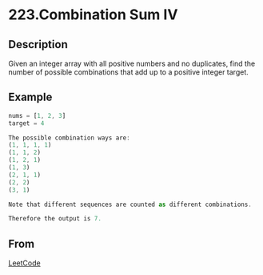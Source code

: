 # 223.Combination Sum IV

## Description

Given an integer array with all positive numbers and no duplicates, find the number of possible combinations that add up to a positive integer target.

## Example

```javascript
nums = [1, 2, 3]
target = 4

The possible combination ways are:
(1, 1, 1, 1)
(1, 1, 2)
(1, 2, 1)
(1, 3)
(2, 1, 1)
(2, 2)
(3, 1)

Note that different sequences are counted as different combinations.

Therefore the output is 7.
```

## From

[LeetCode](https://leetcode.com/problems/combination-sum-iv)
